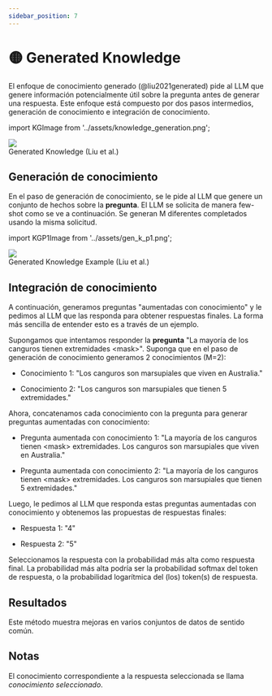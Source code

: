 ```yaml
---
sidebar_position: 7
---
```


# 🟡 Generated Knowledge


El enfoque de conocimiento generado (@liu2021generated) pide al LLM que genere información 
potencialmente útil sobre la pregunta antes de generar una respuesta. Este enfoque está 
compuesto por dos pasos intermedios, generación de conocimiento e integración de 
conocimiento. 

import KGImage from '../assets/knowledge_generation.png';

<div style={{textAlign: 'center'}}>
  <img src={KGImage} style={{width: "750px"}} />
</div>

<div style={{textAlign: 'center'}}>
Generated Knowledge (Liu et al.)
</div>

## Generación de conocimiento

En el paso de generación de conocimiento, se le pide al LLM que genere un conjunto de 
hechos sobre la **pregunta**. El LLM se solicita de manera few-shot como se ve a 
continuación. Se generan M diferentes completados usando la misma solicitud.

import KGP1Image from '../assets/gen_k_p1.png';

<div style={{textAlign: 'center'}}>
  <img src={KGP1Image} style={{width: "500px"}} />
</div>

<div style={{textAlign: 'center'}}>
Generated Knowledge Example (Liu et al.)
</div>


## Integración de conocimiento

A continuación, generamos preguntas "aumentadas con conocimiento" y le pedimos al LLM 
que las responda para obtener respuestas finales. La forma más sencilla de entender esto 
es a través de un ejemplo.

Supongamos que intentamos responder la **pregunta** "La mayoría de los canguros tienen 
extremidades <mask\>". Suponga que en el paso de generación de conocimiento generamos 2 
conocimientos (M=2):

- Conocimiento 1: "Los canguros son marsupiales que viven en Australia."

- Conocimiento 2: "Los canguros son marsupiales que tienen 5 extremidades."

Ahora, concatenamos cada conocimiento con la pregunta para generar preguntas aumentadas 
con conocimiento:

- Pregunta aumentada con conocimiento 1: "La mayoría de los canguros tienen <mask\> 
extremidades. Los canguros son marsupiales que viven en Australia."

- Pregunta aumentada con conocimiento 2: "La mayoría de los canguros tienen <mask\> 
extremidades. Los canguros son marsupiales que tienen 5 extremidades."

Luego, le pedimos al LLM que responda estas preguntas aumentadas con conocimiento y 
obtenemos las propuestas de respuestas finales:

- Respuesta 1: "4"

- Respuesta 2: "5"

Seleccionamos la respuesta con la probabilidad más alta como respuesta final. La 
probabilidad más alta podría ser la probabilidad softmax del token de respuesta, o la 
probabilidad logarítmica del (los) token(s) de respuesta.

## Resultados

Este método muestra mejoras en varios conjuntos de datos de sentido común.

## Notas

El conocimiento correspondiente a la respuesta seleccionada se llama _conocimiento seleccionado_.
